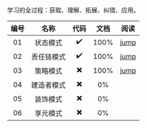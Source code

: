 学习的全过程：获取、理解、拓展、纠错、应用。

|编号|名称|代码|文档|阅读
|:----:|:----:|:----:|:----:|:----:|
|01|状态模式|✔️|100%|[jump](src/io/honghu/state)|
|02|责任链模式|✔️️|100%|[jump](src/io/honghu/responsibilitychain)|
|03|策略模式|✖️|100%|[jump](src/io/honghu/strategy)|
|04|建造者模式|✖️|0%||
|05|装饰模式|✖️|0%||
|06|享元模式|✖️|0%||